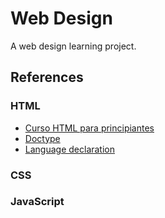 # Web Design

A web design learning project.

## References

### HTML

-   [Curso HTML para principiantes](https://www.youtube.com/watch?v=rbuYtrNUxg4&ab_channel=Fazt)
-   [Doctype](https://developer.mozilla.org/es/docs/Glossary/Doctype)
-   [Language declaration](https://www.w3.org/International/questions/qa-html-language-declarations.es)

### CSS

### JavaScript
